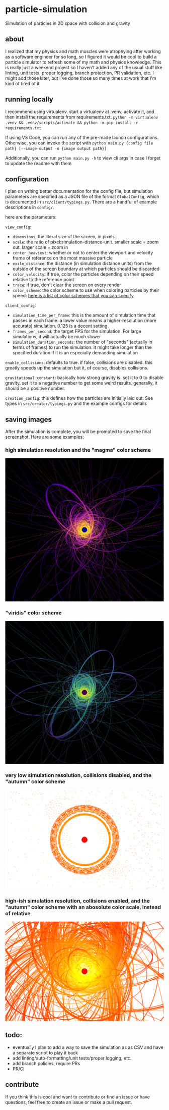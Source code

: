 # particle-simulation
Simulation of particles in 2D space with collision and gravity

## about
I realized that my physics and math muscles were atrophying after working as a software engineer for so long, so I figured it would be cool to build a particle simulator to refresh some of my math and physics knowledge. This is really just a weekend project so I haven't added any of the usual stuff like linting, unit tests, proper logging, branch protection, PR validation, etc. I might add those later, but I've done those so many times at work that I'm kind of tired of it.

## running locally
I recommend using virtualenv. start a virtualenv at .venv, activate it, and then install the requirements from requirements.txt.
`python -m virtualenv .venv && .venv/scripts/activate && python -m pip install -r requirements.txt`

If using VS Code, you can run any of the pre-made launch configurations. Otherwise, you can invoke the script with
`python main.py {config file path} [--image-output -o {image output path}]`

Additionally, you can run `python main.py -h` to view cli args in case I forget to update the readme with them

## configuration
I plan on writing better documentation for the config file, but simulation parameters are specified as a JSON file of the format `GlobalConfig`, which is documented in `src/client/typings.py`. There are a handful of example descriptions in `config/`. 

here are the parameters:

`view_config`:
- `dimensions`: the literal size of the screen, in pixels
- `scale`: the ratio of pixel:simulation-distance-unit. smaller scale = zoom out. larger scale = zoom in
- `center_heaviest`: whether or not to center the viewport and velocity frame of reference on the most massive particle
- `exile_distance`: the distance (in simulation distance units) from the outside of the screen boundary at which particles should be discarded
- `color_velocity`: if true,  color the particles depending on their speed relative to the reference point
- `trace`: if true, don't clear the screen on every render
- `color_scheme`: the color scheme to use when coloring particles by their speed: [here is a list of color schemes that you can specify](https://matplotlib.org/stable/gallery/color/colormap_reference.html#sphx-glr-gallery-color-colormap-reference-py)

`client_config`:
- `simulation_time_per_frame`: this is the amount of simulation time that passes in each frame. a lower value means a higher-resolution (more accurate) simulation. 0.125 is a decent setting.
- `frames_per_second`: the target FPS for the simulation. For large simulations, it will actually be much slower
- `simulation_duration_seconds`: the number of "seconds" (actually in terms of frames) to run the simulation. it might take longer than the specified duration if it is an especially demanding simulation

`enable_collisions`: defaults to true. if false, collisions are disabled. this greatly speeds up the simulation but it, of course, disables collisions.

`gravitational_constant`: basically how strong gravity is. set it to 0 to disable gravity. set it to a negative number to get some weird results. generally, it should be a positive number.

`creation_config`: this defines how the particles are initially laid out. See types in `src/creator/typings.py` and the example configs for details


## saving images
After the simulation is complete, you will be prompted to save the final screenshot.
Here are some examples:
### high simulation resolution and the "magma" color scheme
![An example with high simulation resolution and the "magma" color scheme](./example_images/example_high_res.png)

### "viridis" color scheme
![An example with the "viridis" color scheme](./example_images/example_viridis.png)

### very low simulation resolution, collisions disabled, and the "autumn" color scheme
![An example with very low simulation resolution, collisions disabled, and the "autumn" color scheme](./example_images/no_collisions_low_res.png)

### high-ish simulation resolution, collisions enabled, and the "autumn" color scheme with an abosolute color scale, instead of relative
![An example with high-ish simulation resolution, collisions enabled, and the "autumn" color scheme with an abosolute color scale, instead of relative](./example_images/example_absolute_color_scale.png)

## todo: 
- eventually I plan to add a way to save the simulation as as CSV and have a separate script to play it back
- add linting/auto-formatting/unit tests/proper logging, etc.
- add branch policies, require PRs
- PR/CI

## contribute
If you think this is cool and want to contribute or find an issue or have questions, feel free to create an issue or make a pull request.
